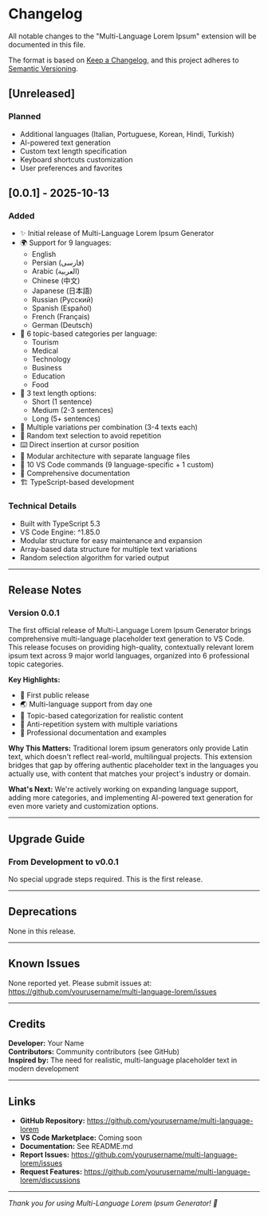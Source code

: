 # Changelog

All notable changes to the "Multi-Language Lorem Ipsum" extension will be documented in this file.

The format is based on [Keep a Changelog](https://keepachangelog.com/en/1.0.0/),
and this project adheres to [Semantic Versioning](https://semver.org/spec/v2.0.0.html).

## [Unreleased]

### Planned

- Additional languages (Italian, Portuguese, Korean, Hindi, Turkish)
- AI-powered text generation
- Custom text length specification
- Keyboard shortcuts customization
- User preferences and favorites

## [0.0.1] - 2025-10-13

### Added

- ✨ Initial release of Multi-Language Lorem Ipsum Generator
- 🌍 Support for 9 languages:
  - English
  - Persian (فارسی)
  - Arabic (العربية)
  - Chinese (中文)
  - Japanese (日本語)
  - Russian (Русский)
  - Spanish (Español)
  - French (Français)
  - German (Deutsch)
- 📂 6 topic-based categories per language:
  - Tourism
  - Medical
  - Technology
  - Business
  - Education
  - Food
- 📏 3 text length options:
  - Short (1 sentence)
  - Medium (2-3 sentences)
  - Long (5+ sentences)
- 🎲 Multiple variations per combination (3-4 texts each)
- 🎯 Random text selection to avoid repetition
- ⌨️ Direct insertion at cursor position
- 📁 Modular architecture with separate language files
- 🎨 10 VS Code commands (9 language-specific + 1 custom)
- 📝 Comprehensive documentation
- 🏗️ TypeScript-based development

### Technical Details

- Built with TypeScript 5.3
- VS Code Engine: ^1.85.0
- Modular structure for easy maintenance and expansion
- Array-based data structure for multiple text variations
- Random selection algorithm for varied output

---

## Release Notes

### Version 0.0.1

The first official release of Multi-Language Lorem Ipsum Generator brings comprehensive multi-language placeholder text generation to VS Code. This release focuses on providing high-quality, contextually relevant lorem ipsum text across 9 major world languages, organized into 6 professional topic categories.

**Key Highlights:**

- 🎉 First public release
- 🌏 Multi-language support from day one
- 📂 Topic-based categorization for realistic content
- 🎲 Anti-repetition system with multiple variations
- 📖 Professional documentation and examples

**Why This Matters:**
Traditional lorem ipsum generators only provide Latin text, which doesn't reflect real-world, multilingual projects. This extension bridges that gap by offering authentic placeholder text in the languages you actually use, with content that matches your project's industry or domain.

**What's Next:**
We're actively working on expanding language support, adding more categories, and implementing AI-powered text generation for even more variety and customization options.

---

## Upgrade Guide

### From Development to v0.0.1

No special upgrade steps required. This is the first release.

---

## Deprecations

None in this release.

---

## Known Issues

None reported yet. Please submit issues at: https://github.com/yourusername/multi-language-lorem/issues

---

## Credits

**Developer:** Your Name  
**Contributors:** Community contributors (see GitHub)  
**Inspired by:** The need for realistic, multi-language placeholder text in modern development

---

## Links

- **GitHub Repository:** https://github.com/yourusername/multi-language-lorem
- **VS Code Marketplace:** Coming soon
- **Documentation:** See README.md
- **Report Issues:** https://github.com/yourusername/multi-language-lorem/issues
- **Request Features:** https://github.com/yourusername/multi-language-lorem/discussions

---

_Thank you for using Multi-Language Lorem Ipsum Generator! 🚀_

